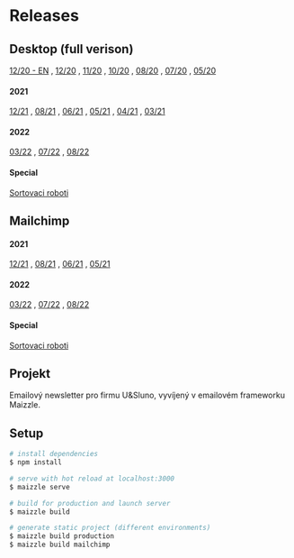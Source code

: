 # Releases
## Desktop (full verison)
[12/20 - EN](https://patrikvadura.github.io/U-Sluno-newsletter/build_production/usluno-newsletter-12_EN.html) ,
[12/20](https://patrikvadura.github.io/U-Sluno-newsletter/build_production/usluno-newsletter-12.html) ,
[11/20](https://patrikvadura.github.io/U-Sluno-newsletter/build_production/usluno-newsletter-11.html) ,
[10/20](https://patrikvadura.github.io/U-Sluno-newsletter/build_production/usluno-newsletter-10.html) ,
[08/20](https://patrikvadura.github.io/U-Sluno-newsletter/build_production/usluno-newsletter-08.html) ,
[07/20](https://patrikvadura.github.io/U-Sluno-newsletter/build_production/usluno-newsletter-07.html) ,
[05/20](https://patrikvadura.github.io/U-Sluno-newsletter/build_production/usluno-newsletter-05.html)
#### 2021
[12/21](https://patrikvadura.github.io/U-Sluno-newsletter/build_production/usluno-newsletter-12_21.html) ,
[08/21](https://patrikvadura.github.io/U-Sluno-newsletter/build_production/usluno-newsletter-08_21.html) ,
[06/21](https://patrikvadura.github.io/U-Sluno-newsletter/build_production/usluno-newsletter-06_21.html) ,
[05/21](https://patrikvadura.github.io/U-Sluno-newsletter/build_production/usluno-newsletter-05_21.html) ,
[04/21](https://patrikvadura.github.io/U-Sluno-newsletter/build_production/usluno-newsletter-04_21.html) ,
[03/21](https://patrikvadura.github.io/U-Sluno-newsletter/build_production/usluno-newsletter-03_21.html)

#### 2022
[03/22](https://patrikvadura.github.io/U-Sluno-newsletter/build_production/usluno-newsletter-03_22.html) ,
[07/22](https://patrikvadura.github.io/U-Sluno-newsletter/build_production/usluno-newsletter-07_22.html) , 
[08/22](https://patrikvadura.github.io/U-Sluno-newsletter/build_production/usluno-newsletter-08_22.html)

#### Special
[Sortovaci roboti](https://patrikvadura.github.io/U-Sluno-newsletter/build_production/usluno-newsletter-sort.html)


## Mailchimp
#### 2021
[12/21](https://patrikvadura.github.io/U-Sluno-newsletter/build_mailchimp/usluno-newsletter-12_21.html) ,
[08/21](https://patrikvadura.github.io/U-Sluno-newsletter/build_mailchimp/usluno-newsletter-08_21.html) ,
[06/21](https://patrikvadura.github.io/U-Sluno-newsletter/build_mailchimp/usluno-newsletter-06_21.html) ,
[05/21](https://patrikvadura.github.io/U-Sluno-newsletter/build_mailchimp/usluno-newsletter-05_21.html)

#### 2022
[03/22](https://patrikvadura.github.io/U-Sluno-newsletter/build_mailchimp/usluno-newsletter-03_22.html) ,
[07/22](https://patrikvadura.github.io/U-Sluno-newsletter/build_mailchimp/usluno-newsletter-07_22.html) , 
[08/22](https://patrikvadura.github.io/U-Sluno-newsletter/build_mailchimp/usluno-newsletter-08_22.html)

#### Special
[Sortovaci roboti](https://patrikvadura.github.io/U-Sluno-newsletter/build_mailchimp/usluno-newsletter-sort.html)


## Projekt

Emailový newsletter pro firmu U&Sluno, vyvíjený v emailovém frameworku Maizzle.

## Setup
```bash
# install dependencies
$ npm install

# serve with hot reload at localhost:3000
$ maizzle serve

# build for production and launch server
$ maizzle build

# generate static project (different environments)
$ maizzle build production
$ maizzle build mailchimp
```
